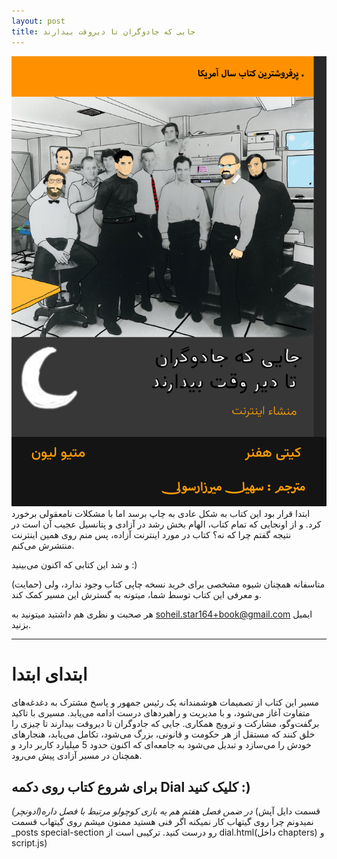 ```yaml
---
layout: post
title: جایی که جادوگران تا دیروقت بیدارند
---
```

![](cover.png)
ابتدا قرار بود این کتاب به شکل عادی به چاپ برسد اما با مشکلات نامعقولی برخورد کرد. و از اونجایی که تمام کتاب، الهام بخش رشد در آزادی و پتانسیل عجیب آن است در نتیجه گفتم چرا که نه؟ کتاب در مورد اینترنت آزاده، پس منم روی همین اینترنت منتشرش می‌کنم.

و شد این کتابی که اکنون می‌بینید :)

متاسفانه همچنان شیوه مشخصی برای خرید نسخه چاپی کتاب وجود ندارد، ولی (حمایت) و معرفی این کتاب توسط شما، میتونه به گسترش این مسیر کمک کند.

هر صحبت و نظری هم داشتید میتونید به [soheil.star164+book@gmail.com](mailto:soheil.star164+book@gmail.com) ایمیل بزنید.

---
# ابتدای ابتدا
مسیر این کتاب از تصمیمات هوشمندانه یک رئیس جمهور و پاسخ مشترک به دغدغه‌های متفاوت آغاز می‌شود، و با مدیریت و راهبردهای درست ادامه می‌یابد. مسیری با تاکید برگفت‌وگو، مشارکت و ترویج همکاری. جایی که جادوگران تا دیروقت بیدارند تا چیزی را خلق کنند که مستقل از هر حکومت و قانونی، بزرگ می‌شود، تکامل می‌یابد، هنجارهای خودش را می‌سازد و تبدیل می‌شود به جامعه‌ای که اکنون حدود 5 میلیارد کاربر دارد و همچنان در مسیر آزادی پیش می‌رود.


برای شروع کتاب روی دکمه Dial کلیک کنید :)
---
*در ضمن فصل هفتم هم یه بازی کوچولو مرتبط با فصل داره(ادونچر)*
<special-section></special-section>
(قسمت دایل آپش نمیدونم چرا روی گیتهاب کار نمیکنه اگر فنی هستید ممنون میشم روی گیتهاب قسمت _posts special-section رو درست کنید. ترکیبی است از dial.html(داخل chapters) و script.js)
